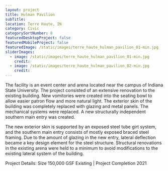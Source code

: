 ```yaml
---
layout: project
title: Hulman Pavilion
subTitle:
location: Terre Haute, IN
category: Civic
categorySortNumber: 8
featuredDesktopProject: false
featuredMobileProject: false
featuredImage: /static/images/terre_haute_hulman_pavilion_01-min.jpg
sliderImages:
  - image: /static/images/terre_haute_hulman_pavilion_01-min.jpg
    credit:
  - image: /static/images/terre_haute_hulman_pavilion_02-min.jpg
    credit:
---
```

The facility is an event center and arena located near the campus of Indiana State University. The project consisted of an extensive renovation to the existing building. New vomitories were created into the seating bowl to allow easier patron flow and more natural light. The exterior skin of the building was completely replaced with glazing and metal panels. The mechanical systems were replaced. A new structurally independent southern main entry was created.

The new exterior skin is supported by an exposed steel tube girt system, and the southern main entry consists of mostly exposed braced steel framing. Due to the amount of glazing in the new entry, lateral deflection became a key design element for the steel structure. Structural renovations in the existing arena were held to a minimum to avoid modifications to the existing lateral system of the building.

Project Details: Size 150,000 GSF Existing | Project Completion 2021

































